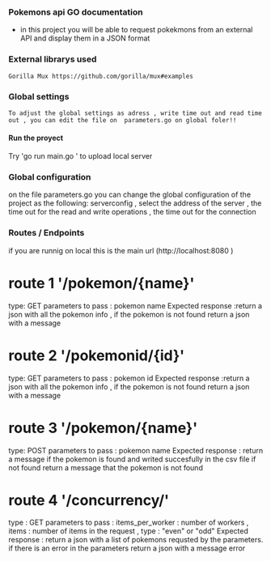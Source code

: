 
 ### Pokemons api GO documentation

 - in this project you will be able to request pokekmons from an external API and display them in a JSON format

 ### External librarys used

    Gorilla Mux https://github.com/gorilla/mux#examples

 ### Global settings
    To adjust the global settings as adress , write time out and read time out , you can edit the file on  parameters.go on global foler!!

   #### Run the proyect 

 Try 'go run main.go ' to upload  local server

   ### Global configuration

   on the file parameters.go you can change the global configuration of the project as the following:
   serverconfig , select the address of the server , the time out for the read and write operations , the time out for the connection


  ### Routes / Endpoints
  if you are runnig on local this is the main url  (http://localhost:8080 ) 
   
   # route 1 '/pokemon/{name}'
   type: GET
   parameters to pass :  pokemon name 
   Expected response :return a json with all the pokemon info , if the pokemon is not found return a json with a message

   # route 2 '/pokemonid/{id}'
   type: GET
   parameters to pass :  pokemon id
   Expected  response :return a json with all the pokemon info , if the pokemon is not found return a json with a message

   # route 3 '/pokemon/{name}'
   type: POST
   parameters to pass :  pokemon name
   Expected response : return a message if the pokemon is found  and writed succesfully in the csv file if not found return a message that the pokemon is not found

   # route 4 '/concurrency/'
   type : GET
   parameters to pass : items_per_worker : number of workers  , items : number of items in the request  , type : "even" or "odd"
   Expected response : return a json with a list of pokemons requsted by the parameters.
   if there is an error in the parameters return a json with a message error

